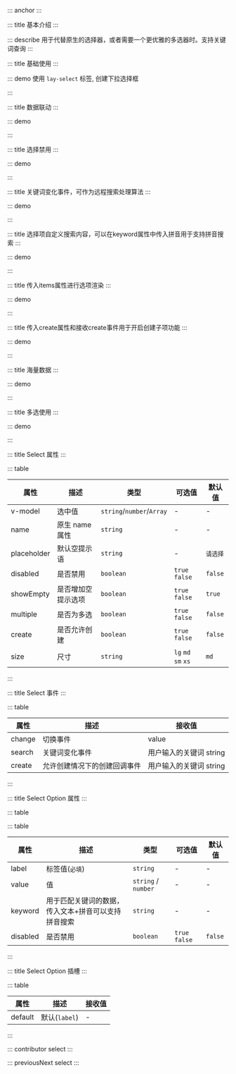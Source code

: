 ::: anchor
:::

::: title 基本介绍
:::

::: describe 用于代替原生的选择器，或者需要一个更优雅的多选器时。支持关键词查询
:::

::: title 基础使用
:::

::: demo 使用 `lay-select` 标签, 创建下拉选择框

<template>
  <lay-select v-model="value">
    <lay-select-option value="1" label="学习"></lay-select-option>
    <lay-select-option value="2" label="编码"></lay-select-option>
    <lay-select-option value="3" label="运动"></lay-select-option>
  </lay-select>
</template>

<script>
import { ref } from 'vue'

export default {
  setup() {
    const value = ref(null);
    return {
      value
    }
  }
}
</script>

:::

::: title 数据联动
:::

::: demo

<template>
  <lay-button @click="change1">切换-当前值 : {{value2}}</lay-button>
  <br/>
  <br/>
  <lay-select v-model="value2">
    <lay-select-option value="1" label="学习"></lay-select-option>
    <lay-select-option value="2" label="编码"></lay-select-option>
    <lay-select-option value="3" label="运动"></lay-select-option>
  </lay-select>
</template>

<script>
import { ref } from 'vue'

export default {
  setup() {
    const value2 = ref(null);
    var i = 1;
    function change1(){
      value2.value=i++%3+1
    }
    return {
      value2,
      change1
    }
  }
}
</script>

:::

::: title 选择禁用
:::

::: demo

<template>
  <lay-select v-model="selected">
    <lay-select-option value="1" label="学习"></lay-select-option>
    <lay-select-option value="2" label="编码" disabled></lay-select-option>
    <lay-select-option value="3" label="运动"></lay-select-option>
  </lay-select>
</template>

<script>
import { ref } from 'vue'

export default {
  setup() {

    const selected = ref('1')

    return {
      selected
    }
  }
}
</script>

:::

::: title 关键词变化事件，可作为远程搜索处理算法
:::

::: demo

<template>
  <lay-select @search="search" v-model="selected">
    <lay-select-option value="1" label="学习"></lay-select-option>
    <lay-select-option value="2" label="编码" disabled></lay-select-option>
    <lay-select-option value="3" label="运动"></lay-select-option>
  </lay-select>
</template>

<script>
import { ref } from 'vue'

export default {
  setup() {
    const selected = ref('1');
    function search(txt){
      console.log('关键词:',txt)
    }
    return {
      selected,search
    }
  }
}
</script>

:::

::: title 选择项自定义搜索内容，可以在keyword属性中传入拼音用于支持拼音搜索
:::

::: demo

<template>
  <lay-select v-model="selected">
    <lay-select-option value="1" label="学习" keyword="学习xuexi"></lay-select-option>
    <lay-select-option value="2" label="编码" disabled></lay-select-option>
    <lay-select-option value="3" label="运动"></lay-select-option>
  </lay-select>
</template>

<script>
import { ref } from 'vue'

export default {
  setup() {
    const selected = ref('1');
    return {
      selected
    }
  }
}
</script>

:::

::: title 传入items属性进行选项渲染
:::

::: demo

<template>
  <lay-select v-model="selected" :items="items">
  </lay-select>
</template>

<script>
import { ref } from 'vue'

export default {
  setup() {
    const selected = ref('1');
    const items=ref([
      {label:'选项1',value:1,keyword:'选项xuanxiang1'},
      {label:'选项2',value:2,keyword:'选项xuanxiang2'},
      {label:'选项3',value:3,keyword:'选项xuanxiang3',disabled:true},
    ])
    return {
      selected,items
    }
  }
}
</script>


:::

::: title 传入create属性和接收create事件用于开启创建子项功能
:::

::: demo

<template>
  <lay-select v-model="selected" :items="items" :create="true"  @create="createEvent">
  </lay-select>
  当前元素: {{items.map(o=>o.label).join()}}
</template>

<script>
import { ref } from 'vue'

export default {
  setup() {
    const selected = ref('1');
    const items=ref([
      {label:'选项1',value:'1',keyword:'选项xuanxiang1'},
      {label:'选项2',value:2,keyword:'选项xuanxiang2'},
      {label:'选项3',value:3,keyword:'选项xuanxiang3',disabled:true},
    ]);
    function createEvent(v){
      items.value.push({
        label:v,
        value:items.value.length
      })
    }
    return {
      selected,items,createEvent
    }
  }
}
</script>


:::

::: title 海量数据 
:::

::: demo

<template>
  <lay-select v-model="selected2">
    <lay-select-option v-for="index of 200" :value="index" :label="index"></lay-select-option>
  </lay-select>
</template>

<script>
import { ref } from 'vue'

export default {
  setup() {

    const selected2 = ref('1')

    return {
      selected2
    }
  }
}
</script>

:::

::: title 多选使用
:::

::: demo

<template>
  <lay-button @click="mvalue=[1,5,7]">点击切换(当前值:{{mvalue.join()}})</lay-button>
  <br/>
  <br/>
  <lay-select v-model="mvalue" @change="change" multiple>
    <lay-select-option value="1" label="学习"></lay-select-option>
    <lay-select-option value="2" label="编码" disabled></lay-select-option>
    <lay-select-option value="3" label="运动"></lay-select-option>
    <lay-select-option value="4" label="唱歌"></lay-select-option>
    <lay-select-option value="5" label="跳舞"></lay-select-option>
    <lay-select-option value="6" label="打篮球"></lay-select-option>
    <lay-select-option value="7" label="rap"></lay-select-option>
  </lay-select>
</template>

<script>
import { ref,watch } from 'vue'

export default {
  setup() {
    const mvalue = ref(['1','2']);
    const change = function(val){
      console.log(val, mvalue.value)
    }
    return {
      mvalue,
      change
    }
  }
}
</script>

:::

::: title Select 属性
:::

::: table

| 属性          |         描述          |             类型          |     可选值      |   默认值 |
| ------------ | --------------------- | ------------------------- | -------------- | -------- |
| v-model      | 选中值                | `string`/`number`/`Array`  |        -       |    -    |
| name         | 原生 name 属性        | `string`                   |        -       |    -    |
| placeholder  | 默认空提示语          | `string`                   |        -       | `请选择` |
| disabled     | 是否禁用              | `boolean`                  | `true` `false` | `false` |
| showEmpty    | 是否增加空提示选项     | `boolean`                  | `true` `false` | `true` |
| multiple     | 是否为多选            | `boolean`                  | `true` `false` | `false` |
| create       | 是否允许创建            | `boolean`                  | `true` `false` | `false` |
| size         | 尺寸            | `string`                  | `lg` `md` `sm` `xs`| `md` |


:::

::: title Select 事件
:::

::: table

| 属性    | 描述       |     接收值      |
| ------ | ---------- | --------------- |
| change | 切换事件    | value           |
| search | 关键词变化事件    | 用户输入的关键词 string           |
| create | 允许创建情况下的创建回调事件    | 用户输入的关键词 string           |

:::

::: title Select Option 属性
:::

::: table


::: table

| 属性          |         描述          |             类型          |     可选值      |   默认值 |
| ------------ | --------------------- | ------------------------- | -------------- | -------- |
| label        | 标签值(`必填`)         | `string`                  |        -       |    -    |
| value        | 值                    | `string` / `number`       |        -       |    -    |
| keyword        | 用于匹配关键词的数据，传入文本+拼音可以支持拼音搜索   | `string`        |        -       |    -    |
| disabled     | 是否禁用              | `boolean`                  | `true` `false` | `false` |

:::

::: title Select Option 插槽
:::

::: table

| 属性    |         描述       |     接收值      |
| ------- | ----------------- | --------------- |
| default | 默认(`label`)      |        -       |

:::

::: contributor select
:::

::: previousNext select
:::